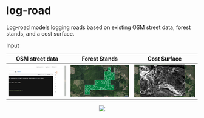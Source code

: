 log-road
===========
Log-road models logging roads based on existing OSM street data, forest stands, and a cost surface.

Input

OSM street data | Forest Stands | Cost Surface
--- | --- | ---
![Alt text](/Images/InputOSM.png) | ![Alt text](/Images/InputStands.png) | ![Alt text](/Images/InputCostSurface.png)
 
      


<p align="center">
  <img src="http://i.minus.com/i4JFxBe0N6yuc.gif"/>
</p>

